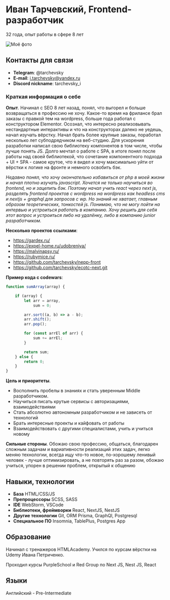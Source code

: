 # Иван Тарчевский, Frontend-разработчик

32 года, опыт работы в сфере 8 лет

![Моё фото](/assets/images/me.png)

## Контакты для связи

* **Telegram**: @tarchevsky
* **E-mail**: i.tarchevsky@yandex.ru
* **Discord nickname**: tarchevsky_i

### Краткая информация о себе

**Опыт**. Начинал с SEO 8 лет назад, понял, что выгорел и больше возвращаться в профессию не хочу. Какое-то время на фрилансе брал заказы с правкой тем на wordpress, больше года работал с конструктором Elementor. Осознал, что интересно реализовывать нестандартные интерактивы и что на конструкторах далеко не уедешь, начал изучать вёрстку. Начал брать более крупные заказы, поработал несколько лет субподрядчиком на веб-студию. Для ускорения разработки написал свою библиотеку компонентов в том числе, чтобы лучше понять JS. Долго мечтал о работе с SPA, в итоге понял после работы над своей библиотекой, что сочетание компонентного подхода + UI + SPA - самое крутое, что я видел и хочу максимально уйти от вёрстки к логике на фронте и немного освобить бэк.

*Недавно понял, что хочу окончательно избавиться от php в моей жизни и начал плотно изучать javascript. Хочется не только научиться во frontend, но и зацепить бэк. Поэтому начал учить react через next js, разделять frontend проектов с wordpress на wordpress как headless cms и nextjs + graphql для запросов с wp. Но знаний не хватает, главным образом теоретических, тонкостей js. Понимаю, что не могу пойти на интервью и устроиться работать в компанию. Хочу решить для себя этот вопрос и устроиться либо на удалёнку, либо в компанию junior разработчиком.*

**Несколько проектов ссылками**:
* https://gardex.ru/
* https://expel-home.ru/udobreniya/
* https://malvinapsy.ru/
* https://rubymice.ru/
* https://github.com/tarchevsky/nepp-front
* https://github.com/tarchevsky/ecotc-next.git

**Пример кода с codewars**:

```js
function sumArray(array) {

    if (array) {
        let arr = array,
            sum = 0;

        arr.sort((a, b) => a - b);
        arr.shift();
        arr.pop();

        for (const arrEl of arr) {
            sum += arrEl;
        }

        return sum;
    } else {
        return 0;
    }
}
```

**Цель и приоритеты**. 
  * Восполнить пробелы в знаниях и стать уверенным Middle разработчиком. 
  * Научиться писать крутые сервисы с авторизациями, взаимодействиями
  * Стать абсолютно автономным разработчиком и не зависеть от технологий
  * Брать интересные проекты и кайфовать от работы
  * Взаимодействовать с другими специалистами, учить и учиться новому

**Сильные стороны**. Обожаю свою профессию, общаться, благодарен сложным задачам и вариативности реализаций этих задач, легко меняю технологии, всегда ищу что-то новое, по-хорошему ленивый человек - лучше оптимизировать, а не повторять раз за разом, обожаю учиться, упорен в решении проблем, открытый к общению

## Навыки, технологии

* **База** HTML/CSS/JS
* **Препроцессоры** SCSS, SASS
* **IDE** WebStorm, VSCode
* **Библиотеки, фреймворки** React, NextJS, NestJS
* **Другие технологии** Git, ORM Prisma, GraphQl, Postgresql
* **Специальное ПО** Insomnia, TablePlus, Postgres App

## Образование

Начинал с тренажеров HTMLAcademy. Учился по курсам вёрстки на Udemy Ивана Петриченко.

Проходил курсы PurpleSchool и Red Group по Next JS, Nest JS, React

## Языки

Английский - Pre-Intermediate 